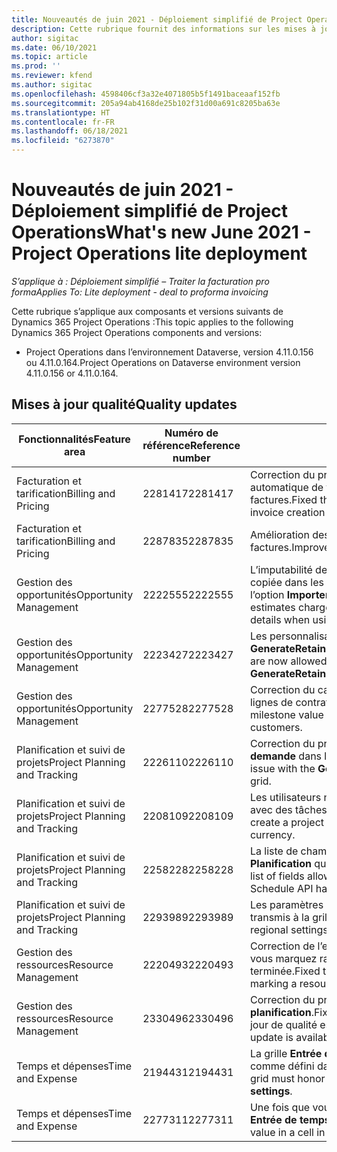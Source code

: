 ```yaml
---
title: Nouveautés de juin 2021 - Déploiement simplifié de Project Operations
description: Cette rubrique fournit des informations sur les mises à jour de qualité disponibles dans la version de juin 2021 du déploiement simplifié de Project Operations.
author: sigitac
ms.date: 06/10/2021
ms.topic: article
ms.prod: ''
ms.reviewer: kfend
ms.author: sigitac
ms.openlocfilehash: 4598406cf3a32e4071805b5f1491baceaaf152fb
ms.sourcegitcommit: 205a94ab4168de25b102f31d00a691c8205ba63e
ms.translationtype: HT
ms.contentlocale: fr-FR
ms.lasthandoff: 06/18/2021
ms.locfileid: "6273870"
---
```

# <a name="whats-new-june-2021---project-operations-lite-deployment"></a><span data-ttu-id="58b94-103">Nouveautés de juin 2021 - Déploiement simplifié de Project Operations</span><span class="sxs-lookup"><span data-stu-id="58b94-103">What's new June 2021 - Project Operations lite deployment</span></span>

<span data-ttu-id="58b94-104">_S’applique à : Déploiement simplifié – Traiter la facturation pro forma_</span><span class="sxs-lookup"><span data-stu-id="58b94-104">_Applies To: Lite deployment - deal to proforma invoicing_</span></span>

<span data-ttu-id="58b94-105">Cette rubrique s’applique aux composants et versions suivants de Dynamics 365 Project Operations :</span><span class="sxs-lookup"><span data-stu-id="58b94-105">This topic applies to the following Dynamics 365 Project Operations components and versions:</span></span>

  - <span data-ttu-id="58b94-106">Project Operations dans l’environnement Dataverse, version 4.11.0.156 ou 4.11.0.164.</span><span class="sxs-lookup"><span data-stu-id="58b94-106">Project Operations on Dataverse environment version 4.11.0.156 or 4.11.0.164.</span></span>

## <a name="quality-updates"></a><span data-ttu-id="58b94-107">Mises à jour qualité</span><span class="sxs-lookup"><span data-stu-id="58b94-107">Quality updates</span></span>

| <span data-ttu-id="58b94-108">**Fonctionnalités**</span><span class="sxs-lookup"><span data-stu-id="58b94-108">**Feature area**</span></span> | <span data-ttu-id="58b94-109">**Numéro de référence**</span><span class="sxs-lookup"><span data-stu-id="58b94-109">**Reference number**</span></span> | <span data-ttu-id="58b94-110">**Mise à jour qualité**</span><span class="sxs-lookup"><span data-stu-id="58b94-110">**Quality update**</span></span> |
| --- | --- | --- |
| <span data-ttu-id="58b94-111">Facturation et tarification</span><span class="sxs-lookup"><span data-stu-id="58b94-111">Billing and Pricing</span></span> | <span data-ttu-id="58b94-112">2281417</span><span class="sxs-lookup"><span data-stu-id="58b94-112">2281417</span></span> | <span data-ttu-id="58b94-113">Correction du problème concernant l’échec de l’action de création automatique de factures par le biais de la planification de factures.</span><span class="sxs-lookup"><span data-stu-id="58b94-113">Fixed the issue regarding the failure of the automatic invoice creation action through the invoice schedule.</span></span> |
| <span data-ttu-id="58b94-114">Facturation et tarification</span><span class="sxs-lookup"><span data-stu-id="58b94-114">Billing and Pricing</span></span> | <span data-ttu-id="58b94-115">2287835</span><span class="sxs-lookup"><span data-stu-id="58b94-115">2287835</span></span> |   <span data-ttu-id="58b94-116">Amélioration des performances de confirmation de factures.</span><span class="sxs-lookup"><span data-stu-id="58b94-116">Improved invoice confirmation performance.</span></span> |
| <span data-ttu-id="58b94-117">Gestion des opportunités</span><span class="sxs-lookup"><span data-stu-id="58b94-117">Opportunity Management</span></span> | <span data-ttu-id="58b94-118">2222555</span><span class="sxs-lookup"><span data-stu-id="58b94-118">2222555</span></span> | <span data-ttu-id="58b94-119">L’imputabilité des estimations de matériel doit être correctement copiée dans les détails de la ligne de devis lors de l’utilisation de l’option **Importer à partir de l’estimation du projet**.</span><span class="sxs-lookup"><span data-stu-id="58b94-119">Material estimates chargeability must be correctly copied to quote line details when using **Import from Project Estimation**.</span></span> |
| <span data-ttu-id="58b94-120">Gestion des opportunités</span><span class="sxs-lookup"><span data-stu-id="58b94-120">Opportunity Management</span></span> | <span data-ttu-id="58b94-121">2223427</span><span class="sxs-lookup"><span data-stu-id="58b94-121">2223427</span></span> | <span data-ttu-id="58b94-122">Les personnalisations sont désormais autorisées pour l’action, **GenerateRetainersFromRetainerScheduleOptions**.</span><span class="sxs-lookup"><span data-stu-id="58b94-122">Customizations are now allowed for the action, **GenerateRetainersFromRetainerScheduleOptions**.</span></span> |
| <span data-ttu-id="58b94-123">Gestion des opportunités</span><span class="sxs-lookup"><span data-stu-id="58b94-123">Opportunity Management</span></span> | <span data-ttu-id="58b94-124">2277528</span><span class="sxs-lookup"><span data-stu-id="58b94-124">2277528</span></span> | <span data-ttu-id="58b94-125">Correction du calcul de la valeur du jalon de facturation pour les lignes de contrat du projet avec plusieurs clients.</span><span class="sxs-lookup"><span data-stu-id="58b94-125">Fixed billing milestone value calculation for project contract lines with multiple customers.</span></span> |
| <span data-ttu-id="58b94-126">Planification et suivi de projets</span><span class="sxs-lookup"><span data-stu-id="58b94-126">Project Planning and Tracking</span></span> | <span data-ttu-id="58b94-127">2226110</span><span class="sxs-lookup"><span data-stu-id="58b94-127">2226110</span></span> | <span data-ttu-id="58b94-128">Correction du problème intermittent avec la fonction **Générer une demande** dans la grille **Équipe du projet**.</span><span class="sxs-lookup"><span data-stu-id="58b94-128">Fixed the intermittent issue with the **Generate Requirement** function in the **Project team** grid.</span></span> |
| <span data-ttu-id="58b94-129">Planification et suivi de projets</span><span class="sxs-lookup"><span data-stu-id="58b94-129">Project Planning and Tracking</span></span> | <span data-ttu-id="58b94-130">2208109</span><span class="sxs-lookup"><span data-stu-id="58b94-130">2208109</span></span> | <span data-ttu-id="58b94-131">Les utilisateurs ne peuvent pas créer un projet dans une devise avec des tâches associées dans une autre devise.</span><span class="sxs-lookup"><span data-stu-id="58b94-131">Users can't create a project in one currency with related tasks in another currency.</span></span> |
| <span data-ttu-id="58b94-132">Planification et suivi de projets</span><span class="sxs-lookup"><span data-stu-id="58b94-132">Project Planning and Tracking</span></span> | <span data-ttu-id="58b94-133">2258228</span><span class="sxs-lookup"><span data-stu-id="58b94-133">2258228</span></span> | <span data-ttu-id="58b94-134">La liste de champs autorisés à modifier avec les entités de **Planification** qui utilisent l’API de planification a été mise à jour.</span><span class="sxs-lookup"><span data-stu-id="58b94-134">The list of fields allowed to modify with **Scheduling** entities using the Schedule API has been updated.</span></span> |
| <span data-ttu-id="58b94-135">Planification et suivi de projets</span><span class="sxs-lookup"><span data-stu-id="58b94-135">Project Planning and Tracking</span></span> | <span data-ttu-id="58b94-136">2293989</span><span class="sxs-lookup"><span data-stu-id="58b94-136">2293989</span></span> | <span data-ttu-id="58b94-137">Les paramètres de langue et régionaux corrects doivent être transmis à la grille **Tâches du projet**.</span><span class="sxs-lookup"><span data-stu-id="58b94-137">The correct language and regional settings must be passed to the **Project Tasks** grid.</span></span>|
| <span data-ttu-id="58b94-138">Gestion des ressources</span><span class="sxs-lookup"><span data-stu-id="58b94-138">Resource Management</span></span> | <span data-ttu-id="58b94-139">2220493</span><span class="sxs-lookup"><span data-stu-id="58b94-139">2220493</span></span> | <span data-ttu-id="58b94-140">Correction de l’expérience utilisateur dans la grille **Tâche** lorsque vous marquez rapidement une demande de ressource comme terminée.</span><span class="sxs-lookup"><span data-stu-id="58b94-140">Fixed the user experience in the **Task** grid when quickly marking a resource request as complete.</span></span> |
| <span data-ttu-id="58b94-141">Gestion des ressources</span><span class="sxs-lookup"><span data-stu-id="58b94-141">Resource Management</span></span> | <span data-ttu-id="58b94-142">2330496</span><span class="sxs-lookup"><span data-stu-id="58b94-142">2330496</span></span> | <span data-ttu-id="58b94-143">Correction du problème de chargement du **Tableau de planification**.</span><span class="sxs-lookup"><span data-stu-id="58b94-143">Fixed the **Schedule Board** loading issue.</span></span> <span data-ttu-id="58b94-144">(La mise à jour de qualité est disponible dans la version 4.11.0.164)</span><span class="sxs-lookup"><span data-stu-id="58b94-144">(Quality update is available in version 4.11.0.164)</span></span> |
| <span data-ttu-id="58b94-145">Temps et dépenses</span><span class="sxs-lookup"><span data-stu-id="58b94-145">Time and Expense</span></span> | <span data-ttu-id="58b94-146">2194431</span><span class="sxs-lookup"><span data-stu-id="58b94-146">2194431</span></span> | <span data-ttu-id="58b94-147">La grille **Entrée de temps** doit respecter le début de la semaine comme défini dans les **Paramètres du système**.</span><span class="sxs-lookup"><span data-stu-id="58b94-147">The **Time entry** grid must honor the start of the week as set in the **System settings**.</span></span> |
| <span data-ttu-id="58b94-148">Temps et dépenses</span><span class="sxs-lookup"><span data-stu-id="58b94-148">Time and Expense</span></span> | <span data-ttu-id="58b94-149">2277311</span><span class="sxs-lookup"><span data-stu-id="58b94-149">2277311</span></span> | <span data-ttu-id="58b94-150">Une fois que vous supprimez la valeur dans une cellule de la grille **Entrée de temps**, le curseur reste dans la grille.</span><span class="sxs-lookup"><span data-stu-id="58b94-150">After you delete the value in a cell in the **Time entry** grid, the cursor remains in the grid.</span></span> |
